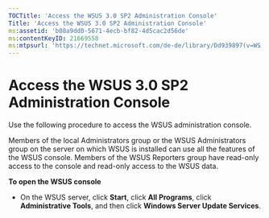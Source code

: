 ```yaml
---
TOCTitle: 'Access the WSUS 3.0 SP2 Administration Console'
Title: 'Access the WSUS 3.0 SP2 Administration Console'
ms:assetid: 'b08a9dd0-5671-4ecb-bf82-4d5cac2d56de'
ms:contentKeyID: 21669558
ms:mtpsurl: 'https://technet.microsoft.com/de-de/library/Dd939897(v=WS.10)'
---
```


Access the WSUS 3.0 SP2 Administration Console
==============================================

Use the following procedure to access the WSUS administration console.

Members of the local Administrators group or the WSUS Administrators group on the server on which WSUS is installed can use all the features of the WSUS console. Members of the WSUS Reporters group have read-only access to the console and read-only access to the WSUS data.

**To open the WSUS console**
-   On the WSUS server, click **Start**, click **All Programs**, click **Administrative Tools**, and then click **Windows Server Update Services**.
